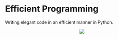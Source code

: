 # Efficient Programming

Writing elegant code in an efficient manner in Python.

<p align="center">
<img src="https://www.kdnuggets.com/wp-content/uploads/Python-for-data-science.jpg">
</p>
